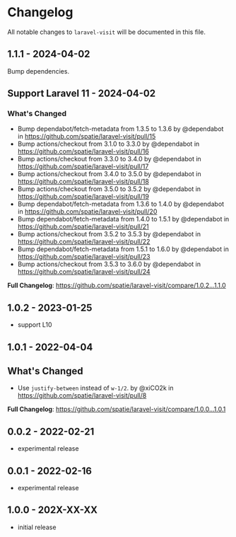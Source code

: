 # Changelog

All notable changes to `laravel-visit` will be documented in this file.

## 1.1.1 - 2024-04-02

Bump dependencies.

## Support Laravel 11 - 2024-04-02

### What's Changed

* Bump dependabot/fetch-metadata from 1.3.5 to 1.3.6 by @dependabot in https://github.com/spatie/laravel-visit/pull/15
* Bump actions/checkout from 3.1.0 to 3.3.0 by @dependabot in https://github.com/spatie/laravel-visit/pull/16
* Bump actions/checkout from 3.3.0 to 3.4.0 by @dependabot in https://github.com/spatie/laravel-visit/pull/17
* Bump actions/checkout from 3.4.0 to 3.5.0 by @dependabot in https://github.com/spatie/laravel-visit/pull/18
* Bump actions/checkout from 3.5.0 to 3.5.2 by @dependabot in https://github.com/spatie/laravel-visit/pull/19
* Bump dependabot/fetch-metadata from 1.3.6 to 1.4.0 by @dependabot in https://github.com/spatie/laravel-visit/pull/20
* Bump dependabot/fetch-metadata from 1.4.0 to 1.5.1 by @dependabot in https://github.com/spatie/laravel-visit/pull/21
* Bump actions/checkout from 3.5.2 to 3.5.3 by @dependabot in https://github.com/spatie/laravel-visit/pull/22
* Bump dependabot/fetch-metadata from 1.5.1 to 1.6.0 by @dependabot in https://github.com/spatie/laravel-visit/pull/23
* Bump actions/checkout from 3.5.3 to 3.6.0 by @dependabot in https://github.com/spatie/laravel-visit/pull/24

**Full Changelog**: https://github.com/spatie/laravel-visit/compare/1.0.2...1.1.0

## 1.0.2 - 2023-01-25

- support L10

## 1.0.1 - 2022-04-04

## What's Changed

- Use `justify-between` instead of `w-1/2`. by @xiCO2k in https://github.com/spatie/laravel-visit/pull/8

**Full Changelog**: https://github.com/spatie/laravel-visit/compare/1.0.0...1.0.1

## 0.0.2 - 2022-02-21

- experimental release

## 0.0.1 - 2022-02-16

- experimental release

## 1.0.0 - 202X-XX-XX

- initial release
